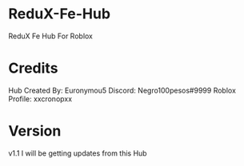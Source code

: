 # ReduX-Fe-Hub

ReduX Fe Hub For Roblox

# Credits
Hub Created By: Euronymou5
Discord: Negro100pesos#9999
Roblox Profile: xxcronopxx

# Version
v1.1 I will be getting updates from this Hub
